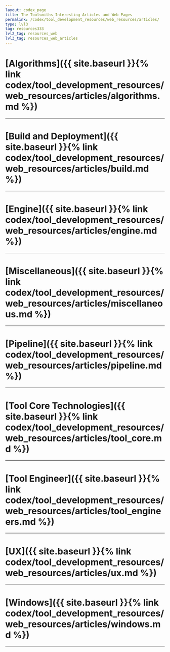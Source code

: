 ```yaml
---
layout: codex_page
title: The Toolsmiths Interesting Articles and Web Pages
permalink: /codex/tool_development_resources/web_resources/articles/
type: lvl3
tag: resources333
lvl2_tag: resources_web
lvl3_tag: resources_web_articles
---
```


# [Algorithms]({{ site.baseurl }}{% link codex/tool_development_resources/web_resources/articles/algorithms.md %})

------

# [Build and Deployment]({{ site.baseurl }}{% link codex/tool_development_resources/web_resources/articles/build.md %})

------

# [Engine]({{ site.baseurl }}{% link codex/tool_development_resources/web_resources/articles/engine.md %})

------

# [Miscellaneous]({{ site.baseurl }}{% link codex/tool_development_resources/web_resources/articles/miscellaneous.md %})

------

# [Pipeline]({{ site.baseurl }}{% link codex/tool_development_resources/web_resources/articles/pipeline.md %})

------

# [Tool Core Technologies]({{ site.baseurl }}{% link codex/tool_development_resources/web_resources/articles/tool_core.md %})

------

# [Tool Engineer]({{ site.baseurl }}{% link codex/tool_development_resources/web_resources/articles/tool_engineers.md %})

------

# [UX]({{ site.baseurl }}{% link codex/tool_development_resources/web_resources/articles/ux.md %})

------

# [Windows]({{ site.baseurl }}{% link codex/tool_development_resources/web_resources/articles/windows.md %})

------
